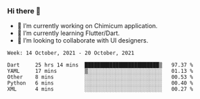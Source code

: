 ### Hi there 👋

<!--
**devcat37/devcat37** is a ✨ _special_ ✨ repository because its `README.md` (this file) appears on your GitHub profile.-->


- 🔭 I’m currently working on Chimicum application.
- 🌱 I’m currently learning Flutter/Dart.
- 👯 I’m looking to collaborate with UI designers.
<!-- - 🤔 I’m looking for help with ... -->

<!--START_SECTION:waka-->
```text
Week: 14 October, 2021 - 20 October, 2021

Dart     25 hrs 14 mins  ████████████████████████▒   97.37 % 
YAML     17 mins         ▒░░░░░░░░░░░░░░░░░░░░░░░░   01.13 % 
Other    8 mins          ░░░░░░░░░░░░░░░░░░░░░░░░░   00.53 % 
Python   6 mins          ░░░░░░░░░░░░░░░░░░░░░░░░░   00.40 % 
XML      4 mins          ░░░░░░░░░░░░░░░░░░░░░░░░░   00.27 % 
```
<!--END_SECTION:waka-->
